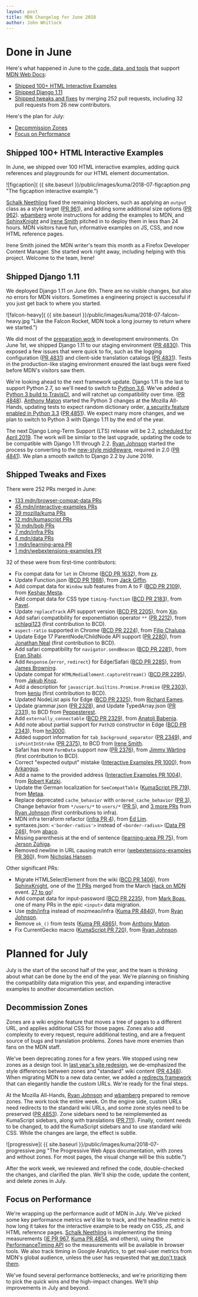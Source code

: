 ```yaml
---
layout: post
title: MDN Changelog for June 2018
author: John Whitlock
---
```


Done in June
===

Here's what happened in June to the
[code, data, and tools](https://github.com/mdn/)
that support
[MDN Web Docs](https://developer.mozilla.org):

- [Shipped 100+ HTML Interactive Examples](#html-ie-jun-18)
- [Shipped Django 1.11](#dj11-jun-18)
- [Shipped tweaks and fixes](#tweaks-jun-18)
  by merging 252 pull requests,
  including 32 pull requests
  from 26 new contributors.

Here's the plan for July:

- [Decommission Zones](#zones-jun-18)
- [Focus on Performance](#performance-jun-18)

<a name="html-ie-jun-18">Shipped 100+ HTML Interactive Examples</a>
---
In June, we shipped over 100 HTML interactive examples, adding quick
references and playgrounds for our HTML element documentation.

![figcaption](
 {{ site.baseurl }}/public/images/kuma/2018-07-figcaption.png
 "The figcaption interactive example.")

[Schalk Neethling](https://github.com/schalkneethling) fixed the remaining
blockers, such as applying an `output` class as a style target
([PR 961](https://github.com/mdn/interactive-examples/pull/961)),
and adding some additional size options
([PR 962](https://github.com/mdn/interactive-examples/pull/962)).
[wbamberg](https://github.com/wbamberg) wrote instructions for adding the
examples to MDN, and [SphinxKnight](https://github.com/SphinxKnight) and
[Irene Smith](https://github.com/irenesmith) pitched in to deploy them in
less than 24 hours. MDN visitors have fun, informative examples on JS, CSS,
and now HTML reference pages.

Irene Smith joined the MDN writer's team this month as a Firefox Developer
Content Manager. She started work right away, including helping with this
project. Welcome to the team, Irene!

<a name="dj11-jun-18">Shipped Django 1.11</a>
---
We deployed Django 1.11 on June 6th. There are no visible changes, but also
no errors for MDN visitors. Sometimes a engineering project is successful if
you just get back to where you started.

![falcon-heavy](
 {{ site.baseurl }}/public/images/kuma/2018-07-falcon-heavy.jpg
 "Like the Falcon Rocket, MDN took a long journey to return where we started.")

We did most of the
[preparation work](https://hacks.mozilla.org/2018/06/media-mathml-and-django-1-11-mdn-changelog-for-may-2018/#django-1-11-may-18)
in development environments. On June 1st, we shipped Django 1.11 to our
staging environment
([PR 4830](https://github.com/mozilla/kuma/pull/4830)). This exposed a few
issues that were quick to fix, such as the logging configuration
([PR 4831](https://github.com/mozilla/kuma/pull/4831)) and client-side
translation catalogs ([PR 4831](https://github.com/mozilla/kuma/pull/4831)).
Tests in the production-like staging environment ensured the last bugs
were fixed before MDN's visitors saw them.

We're looking ahead to the next framework update.  Django 1.11 is the last to
support Python 2.7, so we'll need to switch to
[Python 3.6](https://docs.python.org/3/whatsnew/3.6.html#whatsnew36-pep498).
We've added a
[Python 3 build to TravisCI](https://travis-ci.org/mozilla/kuma),
and will ratchet up compatibility over time.
([PR 4848](https://github.com/mozilla/kuma/pull/4848)).
[Anthony Maton](https://github.com/MatonAnthony) started the Python 3 changes
at the Mozilla All-Hands, updating tests to expect random dictionary order,
[a security feature enabled in Python 3.3](https://stackoverflow.com/a/14959001/10612)
([PR 4851](https://github.com/mozilla/kuma/pull/4851)). We expect many more
changes, and we plan to switch to Python 3 with Django 1.11 by the end of the
year.

The next Django Long-Term Support (LTS) release will be 2.2,
[scheduled for April 2019](https://www.djangoproject.com/download/#supported-versions).
The work will be similar to the last upgrade, updating the code to be
compatible with Django 1.11 through 2.2.
[Ryan Johnson](https://github.com/escattone) started the process by converting
to the
[new-style middleware](https://docs.djangoproject.com/en/1.11/topics/http/middleware/),
required in 2.0
([PR 4841](https://github.com/mozilla/kuma/pull/4841)). We plan a smooth
switch to Django 2.2 by June 2019.

<a name="tweaks-jun-18">Shipped Tweaks and Fixes</a>
---
There were 252 PRs merged in June:

- [133 mdn/browser-compat-data PRs](https://github.com/mdn/browser-compat-data/pulls?page=1&utf8=✓&q=is:pr+is:closed+merged:"2018-06-01..2018-06-30")
- [45 mdn/interactive-examples PRs](https://github.com/mdn/interactive-examples/pulls?page=1&utf8=✓&q=is:pr+is:closed+merged:"2018-06-01..2018-06-30")
- [39 mozilla/kuma PRs](https://github.com/mozilla/kuma/pulls?page=1&utf8=✓&q=is:pr+is:closed+merged:"2018-06-01..2018-06-30")
- [12 mdn/kumascript PRs](https://github.com/mdn/kumascript/pulls?page=1&utf8=✓&q=is:pr+is:closed+merged:"2018-06-01..2018-06-30")
- [10 mdn/bob PRs](https://github.com/mdn/bob/pulls?page=1&utf8=✓&q=is:pr+is:closed+merged:"2018-06-01..2018-06-30")
- [7 mdn/infra PRs](https://github.com/mdn/infra/pulls?page=1&utf8=✓&q=is:pr+is:closed+merged:"2018-06-01..2018-06-30")
- [4 mdn/data PRs](https://github.com/mdn/data/pulls?page=1&utf8=✓&q=is:pr+is:closed+merged:"2018-06-01..2018-06-30")
- [1 mdn/learning-area PR](https://github.com/mdn/learning-area/pulls?page=1&utf8=✓&q=is:pr+is:closed+merged:"2018-06-01..2018-06-30")
- [1 mdn/webextensions-examples PR](https://github.com/mdn/webextensions-examples/pulls?page=1&utf8=✓&q=is:pr+is:closed+merged:"2018-06-01..2018-06-30")

32 of these were from first-time contributors:

- Fix compat data for `let` in Chrome
  ([BCD PR 1632](https://github.com/mdn/browser-compat-data/pull/1632)),
  from
  [zx](https://github.com/genezx).
- Update Function.json
  ([BCD PR 1988](https://github.com/mdn/browser-compat-data/pull/1988)),
  from
  [Jack Giffin](https://github.com/anonyco).
- Add compat data for `Window` sub features from A to F
  ([BCD PR 2109](https://github.com/mdn/browser-compat-data/pull/2109)),
  from
  [Keshav Mesta](https://github.com/keshavmesta).
- Add compat data for CSS type `timing-function`
  ([BCD PR 2183](https://github.com/mdn/browser-compat-data/pull/2183)),
  from
  [Pavel](https://github.com/severn101).
- Update `replaceTrack` API support version
  ([BCD PR 2205](https://github.com/mdn/browser-compat-data/pull/2205)),
  from
  [Xin](https://github.com/betimer).
- Add safari compatibility for exponentiation operator `**`
  ([PR 2212](https://github.com/mdn/browser-compat-data/pull/2212)),
  from
  [schlagi123](https://github.com/schlagi123)
  (first contribution to BCD).
- `aspect-ratio` supported in Chrome
  ([BCD PR 2224](https://github.com/mdn/browser-compat-data/pull/2224)),
  from
  [Filip Chalupa](https://github.com/Onset).
- Update Edge 17 ParentNode/ChildNode API support
  ([PR 2280](https://github.com/mdn/browser-compat-data/pull/2280)),
  from
  [Jonathan Neal](https://github.com/jonathantneal)
  (first contribution to BCD).
- Add safari compatibility for `navigator.sendBeacon`
  ([BCD PR 2281](https://github.com/mdn/browser-compat-data/pull/2281)),
  from
  [Eran Shabi](https://github.com/eranshabi).
- Add `Response`.{`error`, `redirect`} for Edge/Safari
  ([BCD PR 2285](https://github.com/mdn/browser-compat-data/pull/2285)),
  from
  [James Browning](https://github.com/Jamesernator).
- Update compat for `HTMLMediaElement.captureStream()`
  ([BCD PR 2295](https://github.com/mdn/browser-compat-data/pull/2295)),
  from
  [Jakub Knoz](https://github.com/CaptainJKoB).
- Add a description for `javascript.builtins.Promise.Promise`
  ([PR 2303](https://github.com/mdn/browser-compat-data/pull/2303)),
  from
  [kenju](https://github.com/kenju)
  (first contribution to BCD).
- Updated NodeList apis for Edge
  ([BCD PR 2325](https://github.com/mdn/browser-compat-data/pull/2325)),
  from
  [Richard Eames](https://github.com/Naddiseo).
- Update grammar.json
  ([PR 2328](https://github.com/mdn/browser-compat-data/pull/2328)),
  and
  Update TypedArray.json
  ([PR 2331](https://github.com/mdn/browser-compat-data/pull/2331)),
  to BCD from
  [Peppesterest](https://github.com/The-Peppester).
- Add `externally_connectable`
  ([BCD PR 2329](https://github.com/mdn/browser-compat-data/pull/2329)),
  from
  [Anatoli Babenia](https://github.com/abitrolly).
- Add note about partial support for `Path2D` constructor in Edge
  ([BCD PR 2343](https://github.com/mdn/browser-compat-data/pull/2343)),
  from
  [hn3000](https://github.com/hn3000).
- Added support information for `tab_background_separator`
  ([PR 2349](https://github.com/mdn/browser-compat-data/pull/2349)),
  and
  `isPointInStroke`
  ([PR 2375](https://github.com/mdn/browser-compat-data/pull/2375)),
  to BCD from
  [Irene Smith](https://github.com/irenesmith).
- Safari has more `FormData` support now
  ([PR 2376](https://github.com/mdn/browser-compat-data/pull/2376)),
  from
  [Jimmy Wärting](https://github.com/jimmywarting)
  (first contribution to BCD).
- Correct "expected output" mistake
  ([Interactive Examples PR 1000](https://github.com/mdn/interactive-examples/pull/1000)),
  from
  [Arkangus](https://github.com/Arkangus).
- Add a name to the provided address
  ([Interactive Examples PR 1004](https://github.com/mdn/interactive-examples/pull/1004)),
  from
  [Robert Katzki](https://github.com/ro-ka).
- Update the German localization for `SeeCompatTable`
  ([KumaScript PR 719](https://github.com/mdn/kumascript/pull/719)),
  from
  [Metaa](https://github.com/metaa).
- Replace deprecated `cache_behavior` with `ordered_cache_behavior`
  ([PR 3](https://github.com/mdn/infra/pull/3)),
  Change behavior from `*/users/*` to `users/*`
  ([PR 5](https://github.com/mdn/infra/pull/5)),
  and
  [3 more PRs](https://github.com/mdn/infra/pulls?page=1&utf8=✓&q=is:pr+is:closed+merged:"2018-06-01..2018-06-30"+author:escattone)
  from
  [Ryan Johnson](https://github.com/escattone)
  (first contributions to infra).
- MDN infra terraform refactor
  ([infra PR 4](https://github.com/mdn/infra/pull/4)),
  from
  [Ed Lim](https://github.com/limed).
- syntaxes.json: `<'border-radius'>` instead of `<border-radius>`
  ([Data PR 246](https://github.com/mdn/data/pull/246)),
  from
  [abaco](https://github.com/abaco).
- Missing parenthesis at the end of sentence
  ([learning-area PR 75](https://github.com/mdn/learning-area/pull/75)),
  from
  [Jerson Zúñiga](https://github.com/jzunigacoayla).
- Removed newline in URL causing match error
  ([webextensions-examples PR 360](https://github.com/mdn/webextensions-examples/pull/360)),
  from
  [Nicholas Hansen](https://github.com/ndhansen).

Other significant PRs:

- Migrate HTMLSelectElement from the wiki
  ([BCD PR 1406](https://github.com/mdn/browser-compat-data/pull/1406)),
  from
  [SphinxKnight](https://github.com/SphinxKnight), one of the
  [11 PRs](https://github.com/mdn/browser-compat-data/pulls?utf8=✓&q=is%3Apr+is%3Aclosed+merged%3A%222018-06-01..2018-06-30%22+label%3A%22HackOnMDNParis2018+%3Afr%3A%22+)
  merged from the March
  [Hack on MDN](https://hacks.mozilla.org/2018/03/hack-on-mdn-building-useful-tools-with-browser-compatibility-data/)
  event.
  [27 to go](https://github.com/mdn/browser-compat-data/pulls?utf8=✓&q=is%3Apr+is%3Aopen+label%3A%22HackOnMDNParis2018+%3Afr%3A%22+)!
- Add compat data for input-password
  ([BCD PR 2235](https://github.com/mdn/browser-compat-data/pull/2235)),
  from
  [Mark Boas](https://github.com/maboa), one of many PRs in the epic
  `<input>` data migration.
- Use [mdn/infra](https://github.com/mdn/infra) instead of mozmeao/infra
  ([Kuma PR 4840](https://github.com/mozilla/kuma/pull/4840)),
  from
  [Ryan Johnson](https://github.com/escattone).
- Remove `ok_()` from tests
  ([Kuma PR 4865](https://github.com/mozilla/kuma/pull/4865)),
  from
  [Anthony Maton](https://github.com/MatonAnthony).
- Fix CurrentGecko macro
  ([KumaScript PR 720](https://github.com/mdn/kumascript/pull/720)),
  from
  [Ryan Johnson](https://github.com/escattone).

Planned for July
===
July is the start of the second half of the year, and the team is thinking
about what can be done by the end of the year. We're planning on finishing
the compatibility data migration this year, and expanding interactive
examples to another documentation section.

<a name="zones-jun-18">Decommission Zones</a>
---
Zones are a wiki engine feature that moves a tree of pages to a different URL,
and applies additional CSS for those pages. Zones also add
complexity to every request, require additional testing, and are a frequent
source of bugs and translation problems. Zones have more enemies than fans on
the MDN staff.

We've been deprecating zones for a few years. We stopped using new zones as a
design tool. In 
[last year's site redesign](https://hacks.mozilla.org/2017/07/the-mdn-redesign-behind-the-scenes/),
we de-emphasized the style differences between zones and "standard" wiki
content
([PR 4348](https://github.com/mozilla/kuma/pull/4348)).
When migrating MDN to a new data center, we added a
[redirects framework](https://github.com/pmac/django-redirect-urls) that can
elegantly handle the custom URLs. We're ready for the final steps.

At the Mozilla All-Hands,
[Ryan Johnson](https://github.com/escattone) and
[wbamberg](https://github.com/wbamberg) prepared to remove
zones. The work took the entire week.  On the engine side, custom URLs need
redirects to the standard wiki URLs, and some zone styles need to be
preserved
([PR 4853](https://github.com/mozilla/kuma/pull/4853)).
Zone sidebars need to
be reimplemented as KumaScript sidebars, along with translations
([PR 711](https://github.com/mdn/kumascript/pull/711)).
Finally, content needs to be changed, to add the KumaScript sidebars and to use
standard wiki CSS. While the changes are large, the effect is subtle.

![progressive](
 {{ site.baseurl }}/public/images/kuma/2018-07-progressive.png
 "The Progressive Web Apps documentation, with zones and without zones. For most pages, the visual change will be this subtle.")

After the work week, we reviewed and refined the code, double-checked the
changes, and clarified the plan. We'll ship the code, update the content,
and delete zones in July.

<a name="performance-jun-18">Focus on Performance</a>
---
We're wrapping up the performance audit of MDN in July. We've picked some key
performance metrics we'd like to track, and the headline metric is how long it
takes for the interactive example to be ready on CSS, JS, and HTML reference
pages.
[Schalk Neethling](https://github.com/schalkneethling) is implementing the
timing measurements
([IE PR 967](https://github.com/mdn/interactive-examples/pull/967),
[Kuma PR 4854](https://github.com/mozilla/kuma/pull/4854), and others),
using the
[PerformanceTiming API](https://developer.mozilla.org/en-US/docs/Web/API/PerformanceTiming)
so the measurements will be available in browser tools. We also track timing
in Google Analytics, to get real-user metrics from MDN's global audience,
unless the user has requested that
[we don't track them](https://developer.mozilla.org/en-US/docs/Web/HTTP/Headers/DNT).

We've found several performance bottlenecks, and we're prioritizing them to pick
the quick wins and the high-impact changes. We'll ship improvements in July
and beyond.
